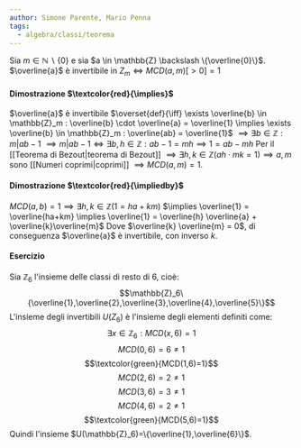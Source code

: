 ```yaml
---
author: Simone Parente, Mario Penna
tags:
  - algebra/classi/teorema
---
```

Sia $m \in \mathbb{N} \backslash \{0\}$ e sia $a \in \mathbb{Z} \backslash \{\overline{0}\}$.
$\overline{a}$ è invertibile in $Z_m \iff MCD(a,m)[>0]=1$
#### Dimostrazione $\textcolor{red}{\implies}$
$\overline{a}$ è invertibile $\overset{def}{\iff} \exists \overline{b} \in \mathbb{Z}_m : \overline{b} \cdot \overline{a} = \overline{1} \implies \exists \overline{b} \in \mathbb{Z}_m : \overline{ab} = \overline{1}$ 
$\implies \exists b \in \mathbb{Z} : m|ab-1$
$\implies m|ab-1 \iff \exists b,h \in \mathbb{Z}:ab-1=mh \implies 1=ab-mh$
Per il [[Teorema di Bezout|teorema di Bezout]] $\implies \exists h,k \in \mathbb{Z} (ah \cdot mk = 1) \implies a,m$ sono [[Numeri coprimi|coprimi]] $\implies MCD(a,m)=1$.
#### Dimostrazione $\textcolor{red}{\impliedby}$
$MCD(a,b) = 1 \implies \exists h,k \in \mathbb{Z} (1=ha+km)$
$\implies \overline{1} = \overline{ha+km} \implies \overline{1} = \overline{h} \overline{a} + \overline{k}\overline{m}$
Dove $\overline{k} \overline{m} = 0$, di conseguenza $\overline{a}$ è invertibile, con inverso $k$.

#### Esercizio
Sia $\mathbb{Z}_6$ l'insieme delle classi di resto di $6$, cioè:
$$\mathbb{Z}_6\{\overline{1},\overline{2},\overline{3},\overline{4},\overline{5}\}$$
L'insieme degli invertibili $U(Z_6)$ è l'insieme degli elementi definiti come:
$$\exists x \in \mathbb{Z}_6:MCD(x,6)=1$$
$$MCD(0,6)=6\neq1$$
$$\textcolor{green}{MCD(1,6)=1}$$
$$MCD(2,6)=2\neq1$$
$$MCD(3,6)=3\neq1$$
$$MCD(4,6)=2\neq1$$
$$\textcolor{green}{MCD(5,6)=1}$$
Quindi l'insieme $U(\mathbb{Z}_6)=\{\overline{1},\overline{6}\}$.